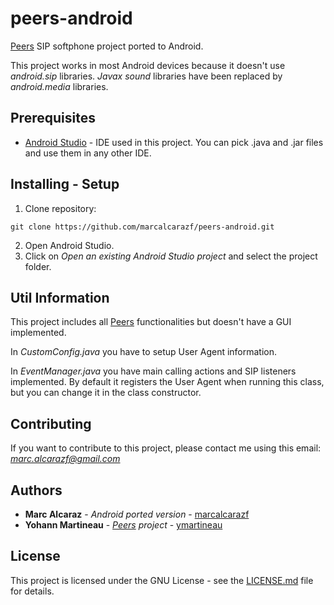 # peers-android
[Peers](https://github.com/ymartineau/peers/) SIP softphone project ported to Android.

This project works in most Android devices because it doesn't use *android.sip* libraries. *Javax sound* libraries have been replaced by *android.media* libraries.

## Prerequisites
* [Android Studio](https://developer.android.com/studio) - IDE used in this project. You can pick .java and .jar files and use them in any other IDE.

## Installing - Setup
1. Clone repository:
```
git clone https://github.com/marcalcarazf/peers-android.git
```
2. Open Android Studio.
3. Click on *Open an existing Android Studio project* and select the project folder.

## Util Information 
This project includes all [Peers](https://github.com/ymartineau/peers/) functionalities but doesn't have a GUI implemented.

In *CustomConfig.java* you have to setup User Agent information.

In *EventManager.java* you have main calling actions and SIP listeners implemented. By default it registers the User Agent when running this class, but you can change it in the class constructor.

## Contributing
If you want to contribute to this project, please contact me using this email: *marc.alcarazf@gmail.com*

## Authors
* **Marc Alcaraz** - *Android ported version* - [marcalcarazf](https://github.com/marcalcarazf/)
* **Yohann Martineau** - *[Peers](https://github.com/ymartineau/peers/) project* - [ymartineau](https://github.com/ymartineau/)

## License
This project is licensed under the GNU License - see the [LICENSE.md](LICENSE.md) file for details.
